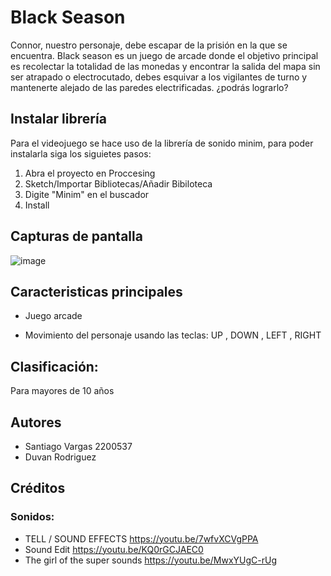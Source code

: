 # Black Season

Connor, nuestro personaje, debe escapar de la prisión en la que se encuentra. Black season es un juego de arcade donde el objetivo principal es recolectar la totalidad de las monedas y encontrar la salida del mapa sin ser atrapado o electrocutado, debes esquivar a los vigilantes de turno y mantenerte alejado de las paredes electrificadas. ¿podrás lograrlo?


## Instalar librería

Para el videojuego se hace uso de la librería de sonido minim, para poder instalarla siga los siguietes pasos:

1. Abra el proyecto en Proccesing
2. Sketch/Importar Bibliotecas/Añadir Bibiloteca
3. Digite "Minim" en el buscador
4. Install


## Capturas de pantalla





![image](https://user-images.githubusercontent.com/90475407/136490447-9b417c5f-259f-4393-8627-d4d7804b3ad9.png)


## Caracteristicas principales


* Juego arcade

* Movimiento del personaje usando las teclas: UP , DOWN , LEFT , RIGHT

## Clasificación:

Para mayores de 10 años

## Autores
* Santiago Vargas 2200537
* Duvan Rodriguez

## Créditos

### Sonidos:


* TELL / SOUND EFFECTS https://youtu.be/7wfvXCVgPPA
* Sound Edit https://youtu.be/KQ0rGCJAEC0
* The girl of the super sounds https://youtu.be/MwxYUgC-rUg




